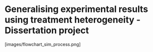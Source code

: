 # Generalising experimental results using treatment heterogeneity - Dissertation project

[images/flowchart_sim_process.png]